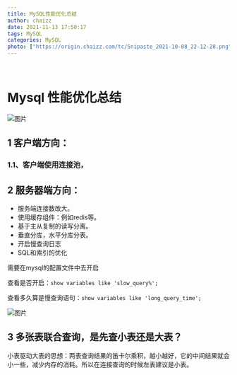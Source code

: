 ```yaml
---
title: MySQL性能优化总结
author: chaizz
date: 2021-11-13 17:50:17
tags: MySQL
categories: MySQL
photo: ["https://origin.chaizz.com/tc/Snipaste_2021-10-08_22-12-28.png"]
---
```


​                

<!--more-->

# Mysql 性能优化总结





![图片](https://mmbiz.qpic.cn/mmbiz_png/sHw3tUJQYqv8YPTrg9lpFjt5WmnTicwibMbFhqkh287yQXUbdAeBficySb7mroxZiaeWbQdZLpF5T8mCNUC3OibbxJw/640?wx_fmt=png&tp=webp&wxfrom=5&wx_lazy=1&wx_co=1)

## 1 客户端方向：

  ### 1.1、客户端使用连接池，



## 2 服务器端方向：

- 服务端连接数改大。
- 使用缓存组件：例如redis等。 
- 基于主从复制的读写分离。
- 垂直分库，水平分库分表。
- 开启慢查询日志
- SQL和索引的优化

 

需要在mysql的配置文件中去开启

查看是否开启：`show variables like 'slow_query%';`

查看多久算是慢查询语句：`show variables like 'long_query_time';`



![图片](https://mmbiz.qpic.cn/mmbiz_png/sHw3tUJQYqv8YPTrg9lpFjt5WmnTicwibMibRnvc7Dw7ZG6hx9hvAtQ5jYicsAAibaQDR7qvRsuRvZj4U09NudwYXoA/640?wx_fmt=png&tp=webp&wxfrom=5&wx_lazy=1&wx_co=1)

## 3 多张表联合查询，是先查小表还是大表？

小表驱动大表的思想：两表查询结果的笛卡尔乘积，越小越好，它的中间结果就会小一些，减少内存的消耗。所以在连接查询的时候左表建议是小表。